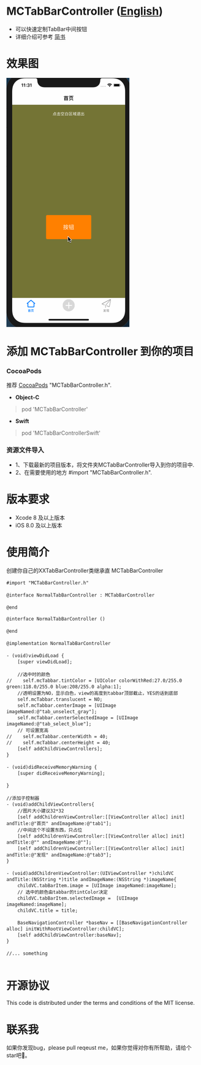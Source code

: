 
# MCTabBarController ([English](https://github.com/Ccalary/MCTabBarController/blob/master/README_EN.md))
* 可以快速定制TabBar中间按钮
* 详细介绍可参考 [简书](https://www.jianshu.com/p/5160a1b48679)

# 效果图
![效果图](https://github.com/Ccalary/MCTabBarController/blob/master/ScreenShot/tabbar.gif)

# 添加 MCTabBarController 到你的项目
### CocoaPods 
推荐 [CocoaPods](https://cocoapods.org) 
 "MCTabBarController.h".
* **Object-C** 
> pod 'MCTabBarController'
* **Swift** 
> pod 'MCTabBarControllerSwift'

### 资源文件导入
* 1、下载最新的项目版本，将文件夹MCTabBarController导入到你的项目中.
* 2、在需要使用的地方 #import "MCTabBarController.h".

# 版本要求
* Xcode 8 及以上版本
* iOS 8.0 及以上版本


# 使用简介
创建你自己的XXTabBarController类继承直 MCTabBarController
```
#import "MCTabBarController.h"

@interface NormalTabBarController : MCTabBarController

@end

```
```
@interface NormalTabBarController ()

@end

@implementation NormalTabBarController

- (void)viewDidLoad {
    [super viewDidLoad];
    
    //选中时的颜色
//    self.mcTabbar.tintColor = [UIColor colorWithRed:27.0/255.0 green:118.0/255.0 blue:208/255.0 alpha:1];
    //透明设置为NO，显示白色，view的高度到tabbar顶部截止，YES的话到底部
    self.mcTabbar.translucent = NO;
    self.mcTabbar.centerImage = [UIImage imageNamed:@"tab_unselect_gray"];
    self.mcTabbar.centerSelectedImage = [UIImage imageNamed:@"tab_select_blue"];
    // 可设置宽高
//    self.mcTabbar.centerWidth = 40;
//    self.mcTabbar.centerHeight = 40;
    [self addChildViewControllers];
}

- (void)didReceiveMemoryWarning {
    [super didReceiveMemoryWarning];
    
}

//添加子控制器
- (void)addChildViewControllers{
    //图片大小建议32*32
    [self addChildrenViewController:[[ViewController alloc] init] andTitle:@"首页" andImageName:@"tab1"];
    //中间这个不设置东西，只占位
    [self addChildrenViewController:[[ViewController alloc] init] andTitle:@"" andImageName:@""];
    [self addChildrenViewController:[[ViewController alloc] init] andTitle:@"发现" andImageName:@"tab3"];
}

- (void)addChildrenViewController:(UIViewController *)childVC andTitle:(NSString *)title andImageName:(NSString *)imageName{
    childVC.tabBarItem.image = [UIImage imageNamed:imageName];
    // 选中的颜色由tabbar的tintColor决定
    childVC.tabBarItem.selectedImage =  [UIImage imageNamed:imageName];
    childVC.title = title;
    
    BaseNavigationController *baseNav = [[BaseNavigationController alloc] initWithRootViewController:childVC];
    [self addChildViewController:baseNav];
}

//... something


```

# 开源协议
This code is distributed under the terms and conditions of the MIT license.

# 联系我
如果你发现bug，please pull reqeust me，如果你觉得对你有所帮助，请给个star吧🌟。
